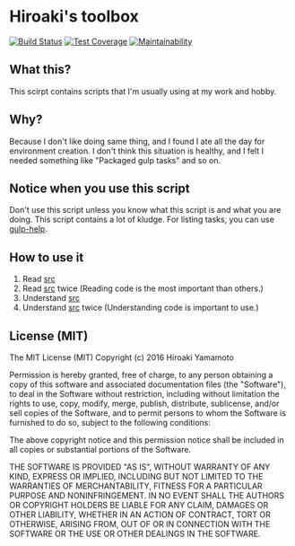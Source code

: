 # Hiroaki's toolbox

[![Build Status]][Build Link]
[![Test Coverage]][Coverage Link]
[![Maintainability]][Maintainability Link]

[Build Status]: https://travis-ci.org/hiroaki-yamamoto/hiroaki-job-toolbox.svg?branch=master
[Build Link]: https://travis-ci.org/hiroaki-yamamoto/hiroaki-job-toolbox
[Test Coverage]: https://api.codeclimate.com/v1/badges/fe881d494b7fdc5e339e/test_coverage
[Coverage Link]: https://codeclimate.com/github/hiroaki-yamamoto/hiroaki-job-toolbox/test_coverage
[Maintainability]: https://api.codeclimate.com/v1/badges/fe881d494b7fdc5e339e/maintainability
[Maintainability Link]: https://codeclimate.com/github/hiroaki-yamamoto/hiroaki-job-toolbox/maintainability

## What this?
This scirpt contains scripts that I'm usually using at my work and hobby.

## Why?
Because I don't like doing same thing, and I found I ate all the day for
environment creation. I don't think this situation is healthy, and I felt
I needed something like "Packaged gulp tasks" and so on.

## Notice when you use this script
Don't use this script unless you know what this script is and
what you are doing. This script contains a lot of kludge. For listing tasks,
you can use [gulp-help].

[gulp-help]: https://github.com/chmontgomery/gulp-help

## How to use it
1. Read [src]
2. Read [src] twice (Reading code is the most important than others.)
3. Understand [src]
4. Understand [src] twice (Understanding code is important to use.)

[src]: ./src

## License (MIT)

The MIT License (MIT)
Copyright (c) 2016 Hiroaki Yamamoto

Permission is hereby granted, free of charge, to any person obtaining a copy
of this software and associated documentation files (the "Software"), to deal
in the Software without restriction, including without limitation the rights
to use, copy, modify, merge, publish, distribute, sublicense, and/or sell
copies of the Software, and to permit persons to whom the Software is furnished
to do so, subject to the following conditions:

The above copyright notice and this permission notice shall be included in all
copies or substantial portions of the Software.

THE SOFTWARE IS PROVIDED "AS IS", WITHOUT WARRANTY OF ANY KIND, EXPRESS OR
IMPLIED, INCLUDING BUT NOT LIMITED TO THE WARRANTIES OF MERCHANTABILITY,
FITNESS FOR A PARTICULAR PURPOSE AND NONINFRINGEMENT. IN NO EVENT SHALL THE
AUTHORS OR COPYRIGHT HOLDERS BE LIABLE FOR ANY CLAIM, DAMAGES OR OTHER
LIABILITY, WHETHER IN AN ACTION OF CONTRACT, TORT OR OTHERWISE, ARISING FROM,
OUT OF OR IN CONNECTION WITH THE SOFTWARE OR THE USE OR OTHER DEALINGS IN THE
SOFTWARE.
